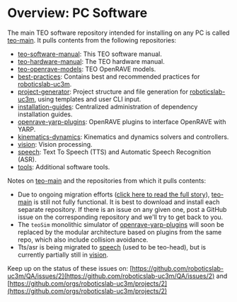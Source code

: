# Overview: PC Software

The main TEO software repository intended for installing on any PC is called [teo-main](https://github.com/roboticslab-uc3m/teo-main). It pulls contents from the following repositories:

* [teo-software-manual](https://github.com/roboticslab-uc3m/teo-software-manual): This TEO software manual.
* [teo-hardware-manual](https://github.com/roboticslab-uc3m/teo-hardware-manual): The TEO hardware manual.
* [teo-openrave-models](https://github.com/roboticslab-uc3m/teo-openrave-models): TEO OpenRAVE models.
* [best-practices](https://github.com/roboticslab-uc3m/best-practices): Contains best and recommended practices for [roboticslab-uc3m](https://github.com/roboticslab-uc3m).
* [project-generator](https://github.com/roboticslab-uc3m/project-generator): Project structure and file generation for [roboticslab-uc3m](https://github.com/roboticslab-uc3m), using templates and user CLI input.
* [installation-guides](https://github.com/roboticslab-uc3m/installation-guides): Centralized administration of dependency installation guides.
* [openrave-yarp-plugins](https://github.com/roboticslab-uc3m/openrave-yarp-plugins): OpenRAVE plugins to interface OpenRAVE with YARP.
* [kinematics-dynamics](https://github.com/roboticslab-uc3m/kinematics-dynamics): Kinematics and dynamics solvers and controllers.
* [vision](https://github.com/roboticslab-uc3m/vision): Vision processing.
* [speech](https://github.com/roboticslab-uc3m/speech): Text To Speech \(TTS\) and Automatic Speech Recognition \(ASR\).
* [tools](https://github.com/roboticslab-uc3m/tools): Additional software tools.

Notes on [teo-main](https://github.com/roboticslab-uc3m/teo-main) and the repositories from which it pulls contents:

* Due to ongoing migration efforts \([click here to read the full story](https://github.com/roboticslab-uc3m/QA/issues/2)\), [teo-main](https://github.com/roboticslab-uc3m/teo-main) is still not fully functional. It is best to download and install each separate repository. If there is an issue on any given one, post a GitHub issue on the corresponding repository and we'll try to get back to you.
* The `teoSim` monolithic simulator of [openrave-yarp-plugins](https://github.com/roboticslab-uc3m/openrave-yarp-plugins) will soon be replaced by the modular architecture based on plugins from the same repo, which also include collision avoidance.
* Tts/asr is being migrated to [speech](https://github.com/roboticslab-uc3m/speech) (used to be teo-head), but is currently partially still in [vision](https://github.com/roboticslab-uc3m/vision).

Keep up on the status of these issues on: [https://github.com/roboticslab-uc3m/QA/issues/2](https://github.com/roboticslab-uc3m/QA/issues/2) and [https://github.com/orgs/roboticslab-uc3m/projects/2](https://github.com/orgs/roboticslab-uc3m/projects/2)

